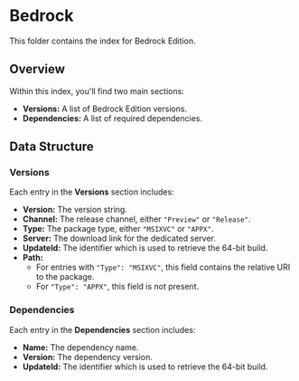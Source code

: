 # Bedrock

This folder contains the index for Bedrock Edition.


## Overview

Within this index, you'll find two main sections:

- **Versions:** A list of Bedrock Edition versions.
- **Dependencies:** A list of required dependencies.


## Data Structure

### Versions

Each entry in the **Versions** section includes:

- **Version:** The version string.
- **Channel:** The release channel, either `"Preview"` or `"Release"`.
- **Type:** The package type, either `"MSIXVC"` or `"APPX"`.
- **Server:** The download link for the dedicated server.
- **UpdateId:** The identifier which is used to retrieve the 64-bit build.
- **Path:**
  - For entries with `"Type": "MSIXVC"`, this field contains the relative URI to the package.
  - For `"Type": "APPX"`, this field is not present.

### Dependencies

Each entry in the **Dependencies** section includes:

- **Name:** The dependency name.
- **Version:** The dependency version.
- **UpdateId:** The identifier which is used to retrieve the 64-bit build.